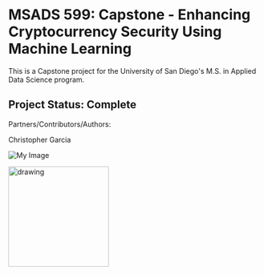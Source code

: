# MSADS 599: Capstone - Enhancing Cryptocurrency Security Using Machine Learning

This is a Capstone project for the University of San Diego's M.S. in Applied Data Science program.


## Project Status: Complete

Partners/Contributors/Authors:

Christopher Garcia

![My Image](/Images/94C374C0-C61C-4079-9184-C7CA61C8470F.png)

<img src="94C374C0-C61C-4079-9184-C7CA61C8470F.png" alt="drawing" width="200"/>
